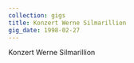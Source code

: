 ```yaml
---
collection: gigs
title: Konzert Werne Silmarillion
gig_date: 1998-02-27
---
```


Konzert	Werne Silmarillion
